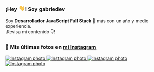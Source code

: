 <h3>¡Hey <img src="https://raw.githubusercontent.com/ABSphreak/ABSphreak/master/gifs/Hi.gif" width="20px" decondig="async">! Soy gabriedev</h3>

<p>Soy <strong>Desarrollador JavaScript Full Stack 🚀</strong> más con un año y medio experiencia.<br />¡Revisa mi contenido 👇!</p>

### 📸 Mis últimas fotos en [mi Instagram](https://instagram.com/gabrie.dev)


<a href='https://instagram.com/p/CtruQitPJU1' target='_blank'>
  <img width='20%' src='https://instagram.flba2-1.fna.fbcdn.net/v/t51.2885-15/354557634_595647665883083_2498794285121939883_n.jpg?stp=dst-jpg_e15_fr_s1080x1080&_nc_ht=instagram.flba2-1.fna.fbcdn.net&_nc_cat=111&_nc_ohc=9TE2fXJNfJkAX_VXrDE&edm=APU89FABAAAA&ccb=7-5&oh=00_AfAH5156IAmWd9GKO1GBDSautlDRl1hxPUkdsh9_Gc3mNw&oe=64A301A3&_nc_sid=bc0c2c' alt='Instagram photo' />
</a>
<a href='https://instagram.com/p/CtrtZEhvfjK' target='_blank'>
  <img width='20%' src='https://instagram.flba2-1.fna.fbcdn.net/v/t51.2885-15/354566352_1280061536273536_3184760590463359796_n.jpg?stp=dst-jpg_e15&_nc_ht=instagram.flba2-1.fna.fbcdn.net&_nc_cat=104&_nc_ohc=sXoyLNCRUmsAX9la9-I&edm=APU89FABAAAA&ccb=7-5&oh=00_AfAFXAfUm0xD84zhh-3Ay89ybjwJq9af0-7P0QEP01vjJg&oe=64A2669C&_nc_sid=bc0c2c' alt='Instagram photo' />
</a>
<a href='https://instagram.com/p/CtDUXiGIwfW' target='_blank'>
  <img width='20%' src='https://instagram.flba2-1.fna.fbcdn.net/v/t51.2885-15/350888316_2281662725376540_4082540287140756007_n.jpg?stp=dst-jpg_e15&_nc_ht=instagram.flba2-1.fna.fbcdn.net&_nc_cat=100&_nc_ohc=YsMNo_h5YdYAX841XbU&edm=APU89FABAAAA&ccb=7-5&oh=00_AfBMegzvle_UG5_caNh0amcTPnq7vCS3Ql_ggLXUTuGnZQ&oe=64A326D8&_nc_sid=bc0c2c' alt='Instagram photo' />
</a>
<a href='https://instagram.com/p/CoTfm_INWyt' target='_blank'>
  <img width='20%' src='https://instagram.flba2-1.fna.fbcdn.net/v/t51.2885-15/321050480_935030397667260_4356312353538439528_n.jpg?stp=dst-jpg_e15&_nc_ht=instagram.flba2-1.fna.fbcdn.net&_nc_cat=100&_nc_ohc=m4DTxVAvd1oAX9vELTD&edm=APU89FABAAAA&ccb=7-5&oh=00_AfD80S0p09wG1o1D938M36PiQh3MejYIuWE0Rr47dwyUaw&oe=64A2E917&_nc_sid=bc0c2c' alt='Instagram photo' />
</a>
